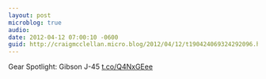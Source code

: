 ```yaml
---
layout: post
microblog: true
audio: 
date: 2012-04-12 07:00:10 -0600
guid: http://craigmcclellan.micro.blog/2012/04/12/t190424069324292096.html
---
```

Gear Spotlight: Gibson J-45 [t.co/Q4NxGEee](http://t.co/Q4NxGEee)
